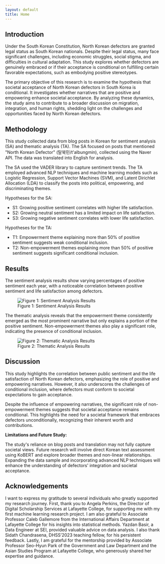 ```yaml
---
layout: default
title: Home
---
```


<!-- Introduction Section -->
<section id="introduction" class="section bg-light">
  <div class="container">
    <h2>Introduction</h2>
    <p>
      Under the South Korean Constitution, North Korean defectors are granted legal status as South Korean nationals. Despite their legal status, many face significant challenges, including economic struggles, social stigma, and difficulties in cultural adaptation. This study explores whether defectors are genuinely embraced or if their acceptance is conditional on fulfilling certain favorable expectations, such as embodying positive stereotypes.
    </p>
    <p>
      The primary objective of this research is to examine the hypothesis that societal acceptance of North Korean defectors in South Korea is conditional. It investigates whether narratives that are positive and empowering enhance societal acceptance. By analyzing these dynamics, the study aims to contribute to a broader discussion on migration, integration, and human rights, shedding light on the challenges and opportunities faced by North Korean defectors.
    </p>
  </div>
</section>

<!-- Methodology Section -->
<section id="methodology" class="section bg-gray">
  <div class="container">
    <h2>Methodology</h2>
    <p>
      This study collected data from blog posts in Korean for sentiment analysis (SA) and thematic analysis (TA). The SA focused on posts that mentioned "North Korean Defector" (탈북민/t'albungmin), collected using the Naver API. The data was translated into English for analysis.
    </p>
    <p>
      The SA used the VADER library to capture sentiment trends. The TA employed advanced NLP techniques and machine learning models such as Logistic Regression, Support Vector Machines (SVM), and Latent Dirichlet Allocation (LDA) to classify the posts into political, empowering, and discriminating themes.
    </p>
    <p>
      Hypotheses for the SA:
      <ul>
        <li>S1: Growing positive sentiment correlates with higher life satisfaction.</li>
        <li>S2: Growing neutral sentiment has a limited impact on life satisfaction.</li>
        <li>S3: Growing negative sentiment correlates with lower life satisfaction.</li>
      </ul>
      Hypotheses for the TA:
      <ul>
        <li>T1: Empowerment theme explaining more than 50% of positive sentiment suggests weak conditional inclusion.</li>
        <li>T2: Non-empowerment themes explaining more than 50% of positive sentiment suggests significant conditional inclusion.</li>
      </ul>
    </p>
  </div>
</section>

<!-- Results Section -->
<section id="results" class="section bg-light">
  <div class="container">
    <h2>Results</h2>
    <p>
      The sentiment analysis results show varying percentages of positive sentiment each year, with a noticeable correlation between positive sentiment and life satisfaction among defectors.
    </p>
    <figure>
      <img src="/defectorinclusion/assets/images/figure1.png" alt="Figure 1: Sentiment Analysis Results">
      <figcaption>Figure 1: Sentiment Analysis Results</figcaption>
    </figure>
    <p>
      The thematic analysis reveals that the empowerment theme consistently emerged as the most prominent narrative but only explains a portion of the positive sentiment. Non-empowerment themes also play a significant role, indicating the presence of conditional inclusion.
    </p>
    <figure>
      <img src="/defectorinclusion/assets/images/figure2.png" alt="Figure 2: Thematic Analysis Results">
      <figcaption>Figure 2: Thematic Analysis Results</figcaption>
    </figure>
  </div>
</section>

<!-- Discussion Section -->
<section id="discussion" class="section bg-gray">
  <div class="container">
    <h2>Discussion</h2>
    <p>
      This study highlights the correlation between public sentiment and the life satisfaction of North Korean defectors, emphasizing the role of positive and empowering narratives. However, it also underscores the challenges of conditional inclusion, where defectors must conform to societal expectations to gain acceptance.
    </p>
    <p>
      Despite the influence of empowering narratives, the significant role of non-empowerment themes suggests that societal acceptance remains conditional. This highlights the need for a societal framework that embraces defectors unconditionally, recognizing their inherent worth and contributions.
    </p>
    <p><strong>Limitations and Future Study:</strong></p>
    <p>
      The study's reliance on blog posts and translation may not fully capture societal views. Future research will involve direct Korean text assessment using KoBERT and explore broader themes and non-linear relationships. Expanding the data sample and incorporating advanced NLP techniques will enhance the understanding of defectors' integration and societal acceptance.
    </p>
  </div>
</section>

<!-- Acknowledgements Section -->
<section id="acknowledgements" class="section bg-light">
  <div class="container">
    <h2>Acknowledgements</h2>
    <p>
      I want to express my gratitude to several individuals who greatly supported my research journey. First, thank you to Angela Perkins, the Director of Digital Scholarship Services at Lafayette College, for supporting me with my first machine learning research project. I am also grateful to Associate Professor Caleb Gallemore from the International Affairs Department at Lafayette College for his insights into statistical methods. Yazdan Basir, a Data Engineer at SEI, provided valuable advice on data analysis. I also thank Sidath Chandrasena, DHSS’2023 teaching fellow, for his persistent feedback. Lastly, I am grateful for the mentorship provided by Associate Professor Seo-Hyun Park of the Government and Law Department and the Asian Studies Program at Lafayette College, who generously shared her expertise and guidance.
    </p>
  </div>
</section>
